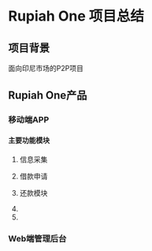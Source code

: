 # Rupiah One 项目总结

## 项目背景

面向印尼市场的P2P项目



## Rupiah One产品

### 移动端APP

#### 主要功能模块

1. 信息采集
2. 借款申请
3. 还款模块
4. 

1. 

### Web端管理后台